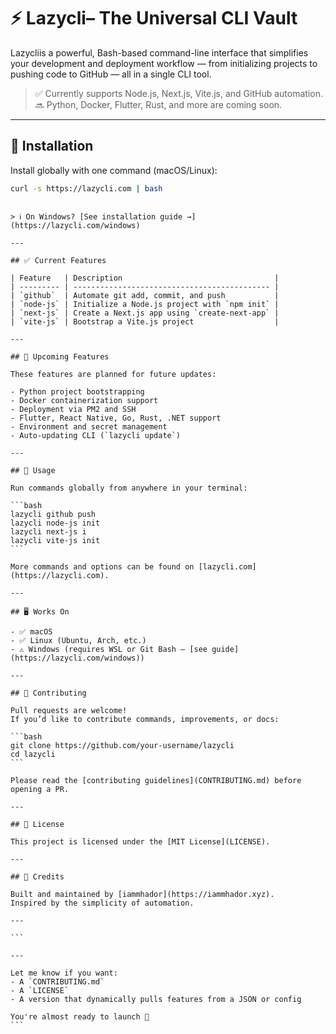 # ⚡ Lazycli– The Universal CLI Vault

Lazycliis a powerful, Bash-based command-line interface that simplifies your development and deployment workflow — from initializing projects to pushing code to GitHub — all in a single CLI tool.

> ✅ Currently supports Node.js, Next.js, Vite.js, and GitHub automation.  
> 🔜 Python, Docker, Flutter, Rust, and more are coming soon.

---

## 🚀 Installation

Install globally with one command (macOS/Linux):

```bash
curl -s https://lazycli.com | bash
```

````

> ℹ️ On Windows? [See installation guide →](https://lazycli.com/windows)

---

## ✅ Current Features

| Feature   | Description                                  |
| --------- | -------------------------------------------- |
| `github`  | Automate git add, commit, and push           |
| `node-js` | Initialize a Node.js project with `npm init` |
| `next-js` | Create a Next.js app using `create-next-app` |
| `vite-js` | Bootstrap a Vite.js project                  |

---

## 🔮 Upcoming Features

These features are planned for future updates:

- Python project bootstrapping
- Docker containerization support
- Deployment via PM2 and SSH
- Flutter, React Native, Go, Rust, .NET support
- Environment and secret management
- Auto-updating CLI (`lazycli update`)

---

## 🧪 Usage

Run commands globally from anywhere in your terminal:

```bash
lazycli github push
lazycli node-js init
lazycli next-js i
lazycli vite-js init
```

More commands and options can be found on [lazycli.com](https://lazycli.com).

---

## 🖥️ Works On

- ✅ macOS
- ✅ Linux (Ubuntu, Arch, etc.)
- ⚠️ Windows (requires WSL or Git Bash — [see guide](https://lazycli.com/windows))

---

## 🤝 Contributing

Pull requests are welcome!
If you’d like to contribute commands, improvements, or docs:

```bash
git clone https://github.com/your-username/lazycli
cd lazycli
```

Please read the [contributing guidelines](CONTRIBUTING.md) before opening a PR.

---

## 📄 License

This project is licensed under the [MIT License](LICENSE).

---

## 🙌 Credits

Built and maintained by [iammhador](https://iammhador.xyz).
Inspired by the simplicity of automation.

---

```

---

Let me know if you want:
- A `CONTRIBUTING.md`
- A `LICENSE`
- A version that dynamically pulls features from a JSON or config

You're almost ready to launch 🚀
```
````
